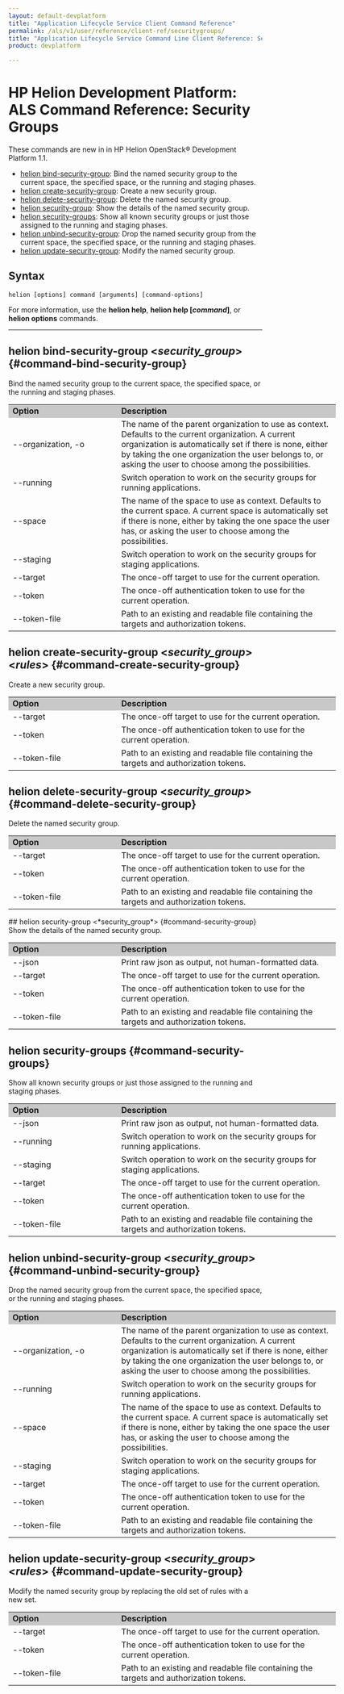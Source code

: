 ```yaml
---
layout: default-devplatform
title: "Application Lifecycle Service Client Command Reference"
permalink: /als/v1/user/reference/client-ref/securitygroups/
title: "Application Lifecycle Service Command Line Client Reference: Security Groups"
product: devplatform

---
```

<!--UNDER REVISION-->

# HP Helion Development Platform: ALS Command Reference: Security Groups

These commands are new in in HP Helion OpenStack&reg; Development Platform 1.1.

- [helion bind-security-group](#command-bind-security-group): Bind the named security group to the current space, the specified space, or the running and staging phases. 
- [helion create-security-group](#command-create-security-group): Create a new security group.
- [helion delete-security-group](#command-delete-security-group): Delete the named security group.
- [helion security-group](#command-security-group): Show the details of the named security group.
- [helion security-groups](#command-security-groups): Show all known security groups or just those assigned to the running and staging phases.
- [helion unbind-security-group](#command-unbind-security-group): Drop the named security group from the current space, the specified space, or the running and staging phases.
- [helion update-security-group](#command-update-security-group): Modify the named security group.


## Syntax

	helion [options] command [arguments] [command-options]
For more information, use the **helion help**, **helion help [*command*]**, or **helion options** commands.

<hr>

##  helion bind-security-group <*security_group*> {#command-bind-security-group}
 
Bind the named security group to the current space, the specified space, or the running and staging phases. 

<table style="text-align: left; vertical-align: top; width:650px;">
<tr style="background-color: #C8C8C8;">
<td style="width: 200px;"><b>Option</b></td><td><b>Description</b></td>
</tr>
<tr><td>--organization, -o</td><td>The name of the parent organization to use as context. Defaults to the current organization. A current organization is automatically set if there is none, either by taking the one organization the user belongs to, or asking the user to choose among the possibilities.</td></tr>
<tr><td>--running</td><td>Switch operation to work on the security groups for running applications.</td></tr>
<tr><td>--space</td><td>The name of the space to use as context. Defaults to the current space. A current space is automatically set if there is none, either by taking the one space the user has, or asking the user to choose among the possibilities.</td></tr>
<tr><td>--staging</td><td>Switch operation to work on the security groups for staging applications.</td></tr>
<tr>
<td>--target</td>
<td>The once-off target to use for the current operation.</td>
</tr>    <tr><td>--token</td>
<td>The once-off authentication token to use for the current
operation.</td>
</tr>    <tr><td>--token-file</td>
<td>Path to an existing and readable file containing the targets and
authorization tokens.</td></tr>
</table>
    
## helion create-security-group <*security_group*> <*rules*> {#command-create-security-group}
Create a new security group.

<table style="text-align: left; vertical-align: top; width:650px;">
<tr style="background-color: #C8C8C8;">
<td style="width: 200px;"><b>Option</b></td><td><b>Description</b></td>
</tr>
<tr>
<td>--target</td>
<td>The once-off target to use for the current operation.</td>
</tr>    <tr><td>--token</td>
<td>The once-off authentication token to use for the current
operation.</td>
</tr>    <tr><td>--token-file</td>
<td>Path to an existing and readable file containing the targets and
authorization tokens.</td></tr>
</table>
	
    
## helion delete-security-group  <*security_group*> {#command-delete-security-group}
Delete the named security group.
<table style="text-align: left; vertical-align: top; width:650px;">
<tr style="background-color: #C8C8C8;">
<td style="width: 200px;"><b>Option</b></td><td><b>Description</b></td>
</tr>
<tr>
<td>--target</td>
<td>The once-off target to use for the current operation.</td>
</tr>    <tr><td>--token</td>
<td>The once-off authentication token to use for the current
operation.</td>
</tr>    <tr><td>--token-file</td>
<td>Path to an existing and readable file containing the targets and
authorization tokens.</td></tr>
</table>
## helion security-group <*security_group*> {#command-security-group}
Show the details of the named security group.

<table style="text-align: left; vertical-align: top; width:650px;">
<tr style="background-color: #C8C8C8;">
<td style="width: 200px;"><b>Option</b></td><td><b>Description</b></td>
</tr>
<tr><td>--json</td><td>Print raw json as output, not human-formatted data.</td></tr>
<tr>
<td>--target</td>
<td>The once-off target to use for the current operation.</td>
</tr>    <tr><td>--token</td>
<td>The once-off authentication token to use for the current
operation.</td>
</tr>    <tr><td>--token-file</td>
<td>Path to an existing and readable file containing the targets and
authorization tokens.</td></tr>
</table>

    
## helion security-groups {#command-security-groups}
Show all known security groups or just those assigned to the running and staging phases.
    
<table style="text-align: left; vertical-align: top; width:650px;">
<tr style="background-color: #C8C8C8;">
<td style="width: 200px;"><b>Option</b></td><td><b>Description</b></td>
</tr>
<tr><td>--json</td><td>Print raw json as output, not human-formatted data.</td></tr>
<tr><tr><td>--running</td><td>Switch operation to work on the security groups for running applications.</td></tr>
<tr><td>--staging</td><td>Switch operation to work on the security groups for staging applications.</td></tr>
<td>--target</td>
<td>The once-off target to use for the current operation.</td>
</tr>    <tr><td>--token</td>
<td>The once-off authentication token to use for the current
operation.</td>
</tr>    <tr><td>--token-file</td>
<td>Path to an existing and readable file containing the targets and
authorization tokens.</td></tr>
</table>
	
    
## helion unbind-security-group  <*security_group*> {#command-unbind-security-group}
Drop the named security group from the current space, the specified space, or the running and staging phases.
	    
<table style="text-align: left; vertical-align: top; width:650px;">
<tr style="background-color: #C8C8C8;">
<td style="width: 200px;"><b>Option</b></td><td><b>Description</b></td>
</tr>
<tr><td>--organization, -o</td><td>The name of the parent organization to use as context. Defaults to the current organization. A current organization is automatically set if there is none, either by taking the one organization the user belongs to, or asking the user to choose among the possibilities.</td></tr>
<tr><td>--running</td><td>Switch operation to work on the security groups for running applications.</td></tr>
<tr><td>--space</td><td>The name of the space to use as context. Defaults to the current space. A current space is automatically set if there is none, either by taking the one space the user has, or asking the user to choose among the possibilities.</td></tr>
<tr><td>--staging</td><td>Switch operation to work on the security groups for staging applications.</td></tr>
<tr>
<td>--target</td>
<td>The once-off target to use for the current operation.</td>
</tr>    <tr><td>--token</td>
<td>The once-off authentication token to use for the current
operation.</td>
</tr>    <tr><td>--token-file</td>
<td>Path to an existing and readable file containing the targets and
authorization tokens.</td></tr>
</table>
    
## helion update-security-group  <*security_group*> <*rules*> {#command-update-security-group}
Modify the named security group by replacing the old set of rules with a new set.

<table style="text-align: left; vertical-align: top; width:650px;">
<tr style="background-color: #C8C8C8;">
<td style="width: 200px;"><b>Option</b></td><td><b>Description</b></td>
</tr>
<tr>
<td>--target</td>
<td>The once-off target to use for the current operation.</td>
</tr>    <tr><td>--token</td>
<td>The once-off authentication token to use for the current
operation.</td>
</tr>    <tr><td>--token-file</td>
<td>Path to an existing and readable file containing the targets and
authorization tokens.</td></tr>
</table>